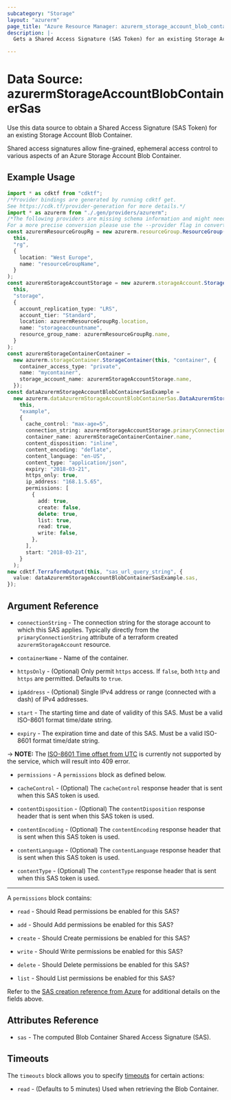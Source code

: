 ```yaml
---
subcategory: "Storage"
layout: "azurerm"
page_title: "Azure Resource Manager: azurerm_storage_account_blob_container_sas"
description: |-
  Gets a Shared Access Signature (SAS Token) for an existing Storage Account Blob Container.

---
```


# Data Source: azurermStorageAccountBlobContainerSas

Use this data source to obtain a Shared Access Signature (SAS Token) for an existing Storage Account Blob Container.

Shared access signatures allow fine-grained, ephemeral access control to various aspects of an Azure Storage Account Blob Container.

## Example Usage

```typescript
import * as cdktf from "cdktf";
/*Provider bindings are generated by running cdktf get.
See https://cdk.tf/provider-generation for more details.*/
import * as azurerm from "./.gen/providers/azurerm";
/*The following providers are missing schema information and might need manual adjustments to synthesize correctly: azurerm.
For a more precise conversion please use the --provider flag in convert.*/
const azurermResourceGroupRg = new azurerm.resourceGroup.ResourceGroup(
  this,
  "rg",
  {
    location: "West Europe",
    name: "resourceGroupName",
  }
);
const azurermStorageAccountStorage = new azurerm.storageAccount.StorageAccount(
  this,
  "storage",
  {
    account_replication_type: "LRS",
    account_tier: "Standard",
    location: azurermResourceGroupRg.location,
    name: "storageaccountname",
    resource_group_name: azurermResourceGroupRg.name,
  }
);
const azurermStorageContainerContainer =
  new azurerm.storageContainer.StorageContainer(this, "container", {
    container_access_type: "private",
    name: "mycontainer",
    storage_account_name: azurermStorageAccountStorage.name,
  });
const dataAzurermStorageAccountBlobContainerSasExample =
  new azurerm.dataAzurermStorageAccountBlobContainerSas.DataAzurermStorageAccountBlobContainerSas(
    this,
    "example",
    {
      cache_control: "max-age=5",
      connection_string: azurermStorageAccountStorage.primaryConnectionString,
      container_name: azurermStorageContainerContainer.name,
      content_disposition: "inline",
      content_encoding: "deflate",
      content_language: "en-US",
      content_type: "application/json",
      expiry: "2018-03-21",
      https_only: true,
      ip_address: "168.1.5.65",
      permissions: [
        {
          add: true,
          create: false,
          delete: true,
          list: true,
          read: true,
          write: false,
        },
      ],
      start: "2018-03-21",
    }
  );
new cdktf.TerraformOutput(this, "sas_url_query_string", {
  value: dataAzurermStorageAccountBlobContainerSasExample.sas,
});

```

## Argument Reference

*   `connectionString` - The connection string for the storage account to which this SAS applies. Typically directly from the `primaryConnectionString` attribute of a terraform created `azurermStorageAccount` resource.

*   `containerName` - Name of the container.

*   `httpsOnly` - (Optional) Only permit `https` access. If `false`, both `http` and `https` are permitted. Defaults to `true`.

*   `ipAddress` - (Optional) Single IPv4 address or range (connected with a dash) of IPv4 addresses.

*   `start` - The starting time and date of validity of this SAS. Must be a valid ISO-8601 format time/date string.

*   `expiry` - The expiration time and date of this SAS. Must be a valid ISO-8601 format time/date string.

\-> **NOTE:** The [ISO-8601 Time offset from UTC](https://en.wikipedia.org/wiki/ISO_8601#Time_offsets_from_UTC) is currently not supported by the service, which will result into 409 error.

*   `permissions` - A `permissions` block as defined below.

*   `cacheControl` - (Optional) The `cacheControl` response header that is sent when this SAS token is used.

*   `contentDisposition` - (Optional) The `contentDisposition` response header that is sent when this SAS token is used.

*   `contentEncoding` - (Optional) The `contentEncoding` response header that is sent when this SAS token is used.

*   `contentLanguage` - (Optional) The `contentLanguage` response header that is sent when this SAS token is used.

*   `contentType` - (Optional) The `contentType` response header that is sent when this SAS token is used.

***

A `permissions` block contains:

*   `read` - Should Read permissions be enabled for this SAS?

*   `add` - Should Add permissions be enabled for this SAS?

*   `create` - Should Create permissions be enabled for this SAS?

*   `write` - Should Write permissions be enabled for this SAS?

*   `delete` - Should Delete permissions be enabled for this SAS?

*   `list` - Should List permissions be enabled for this SAS?

Refer to the [SAS creation reference from Azure](https://docs.microsoft.com/rest/api/storageservices/create-service-sas)
for additional details on the fields above.

## Attributes Reference

* `sas` - The computed Blob Container Shared Access Signature (SAS).

## Timeouts

The `timeouts` block allows you to specify [timeouts](https://www.terraform.io/language/resources/syntax#operation-timeouts) for certain actions:

* `read` - (Defaults to 5 minutes) Used when retrieving the Blob Container.
